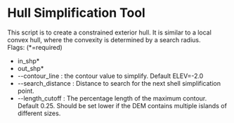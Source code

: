 <h1>Hull Simplification Tool</h1>
This script is to create a constrained exterior hull.  It is similar to a local convex hull, where the convexity is determined by a search radius.
<br>
Flags: (*=required)
<ul>
    <li>in_shp*</li>
    <li>out_shp*</li>
    <li>--contour_line : the contour value to simplify. Default ELEV=-2.0</li>
    <li>--search_distance : Distance to search for the next shell simplification point.</li>
    <li>--length_cutoff : The percentage length of the maximum contour.  Default 0.25.  Should be set lower if the DEM contains multiple islands of different sizes.</li>
</ul>